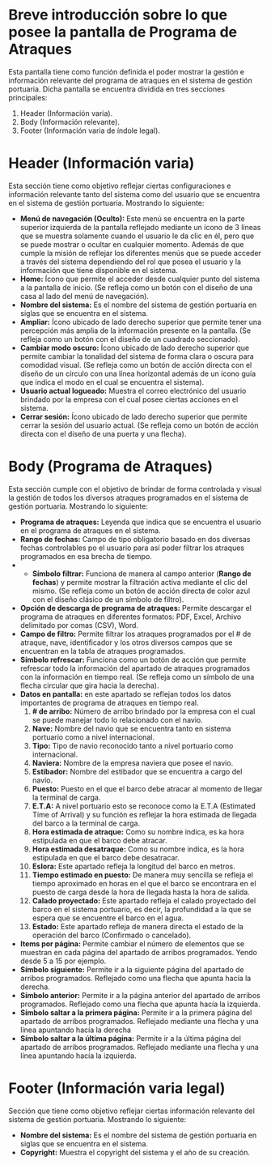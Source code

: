 # Breve introducción sobre lo que posee la pantalla de Programa de Atraques
Esta pantalla tiene como función definida el poder mostrar la gestión e información relevante del programa de atraques en el sistema de gestión portuaria. Dicha pantalla se encuentra dividida en tres secciones principales: 
1. Header (Información varia).
2. Body (Información relevante).
3. Footer (Información varia de índole legal).
# Header (Información varia)
Esta sección tiene como objetivo reflejar ciertas configuraciones e información relevante tanto del sistema como del usuario que se encuentra en el sistema de gestión portuaria. Mostrando lo siguiente:
* **Menú de navegación (Oculto):** Este menú se encuentra en la parte superior izquierda de la pantalla reflejado mediante un ícono de 3 líneas que se muestra solamente cuando el usuario le da clic en él, pero que se puede mostrar o ocultar en cualquier momento. Además de que cumple la misión de reflejar los diferentes menús que se puede acceder a través del sistema dependiendo del rol que posea el usuario y la información que tiene disponible en el sistema.
* **Home:** Ícono que permite el acceder desde cualquier punto del sistema a la pantalla de inicio. (Se refleja como un botón con el diseño de una casa al lado del menú de navegación).
* **Nombre del sistema:** Es el nombre del sistema de gestión portuaria en siglas que se encuentra en el sistema.
* **Ampliar:** Ícono ubicado de lado derecho superior que permite tener una percepción más amplia de la información presente en la pantalla. (Se refleja como un botón con el diseño de un cuadrado seccionado).
* **Cambiar modo oscuro:** Ícono ubicado de lado derecho superior que permite cambiar la tonalidad del sistema de forma clara o oscura para comodidad visual. (Se refleja como un botón de acción directa con el diseño de un círculo con una línea horizontal además de un ícono guía que indica el modo en el cual se encuentra el sistema).
* **Usuario actual logueado:** Muestra el correo electrónico del usuario brindado por la empresa con el cual posee ciertas acciones en el sistema.
* **Cerrar sesión:** Ícono ubicado de lado derecho superior que permite cerrar la sesión del usuario actual. (Se refleja como un botón de acción directa con el diseño de una puerta y una flecha).
# Body (Programa de Atraques)
Esta sección cumple con el objetivo de brindar de forma controlada y visual la gestión de todos los diversos atraques programados en el sistema de gestión portuaria. Mostrando lo siguiente:
* **Programa de atraques:** Leyenda que indica que se encuentra el usuario en el programa de atraques en el sistema.
* **Rango de fechas:** Campo de tipo obligatorio basado en dos diversas fechas controlables po el usuario para así poder filtrar los atraques programados en esa brecha de tiempo.
* * **Símbolo filtrar:** Funciona de manera al campo anterior (**Rango de fechas**) y permite mostrar la filtración activa mediante el clic del mismo. (Se refleja como un botón de acción directa de color azul con el diseño clásico de un símbolo de filtro).
* **Opción de descarga de programa de atraques:** Permite descargar el programa de atraques en diferentes formatos: PDF, Excel, Archivo delimitado por comas (CSV), Word.
* **Campo de filtro:** Permite filtrar los atraques programados por el # de atraque, nave, identificador y los otros diversos campos que se encuentran en la tabla de atraques programados.
* **Símbolo refrescar:** Funciona como un botón de acción que permite refrescar todo la información del apartado de atraques programados con la información en tiempo real. (Se refleja como un símbolo de una flecha circular que gira hacia la derecha).
* **Datos en pantalla:** en este apartado se reflejan todos los datos importantes de programa de atraques en tiempo real.
    1. **# de arribo:** Número de arribo brindado por la empresa con el cual se puede manejar todo lo relacionado con el navio.
    2. **Nave:** Nombre del navio que se encuentra tanto en sistema portuario como a nivel internacional.
    3. **Tipo:** Tipo de navio reconocido tanto a nivel portuario como internacional.
    4. **Naviera:** Nombre de la empresa naviera que posee el navio.
    5. **Estibador:** Nombre del estibador que se encuentra a cargo del navio.
    6. **Puesto:** Puesto en el que el barco debe atracar al momento de llegar  la terminal de carga.
    7. **E.T.A:** A nivel portuario esto se reconoce como la E.T.A (Estimated Time of Arrival) y su función es reflejar la hora estimada de llegada del barco a la terminal de carga.
    8. **Hora estimada de atraque:** Como su nombre indica, es ka hora estipulada en que el barco debe atracar.
    9. **Hora estimada desatraque:** Como su nombre indica, es la hora estipulada en que el barco debe desatracar.
    10. **Eslora:** Este apartado refleja la longitud del barco en metros.
    11. **Tiempo estimado en puesto:** De manera muy sencilla se refleja el tiempo aproximado en horas en el que el barco se encontrara en el puesto de carga desde la hora de llegada hasta la hora de salida.
    12. **Calado proyectado:** Este apartado refleja el calado proyectado del barco en el sistema portuario, es decir, la profundidad a la que se espera que se encuentre el barco en el agua.
    13. **Estado:** Este apartado refleja de manera directa el estado de la operación del barco (Confirmado o cancelado).
* **Items por página:** Permite cambiar el número de elementos que se muestran en cada página del apartado de arribos programados. Yendo desde 5 a 15 por ejemplo.
* **Símbolo siguiente:** Permite ir a la siguiente página del apartado de arribos programados. Reflejado como una flecha que apunta hacía la derecha.
* **Símbolo anterior:** Permite ir a la página anterior del apartado de arribos programados. Reflejado como una flecha que apunta hacía la izquierda.
* **Símbolo saltar a la primera página:** Permite ir a la primera página del apartado de arribos programados. Reflejado mediante una flecha y una línea apuntando hacía la derecha
* **Símbolo saltar a la última página:** Permite ir a la última página del apartado de arribos programados. Reflejado mediante una flecha y una línea apuntando hacía la izquierda.
# Footer (Información varia legal)
Sección que tiene como objetivo reflejar ciertas información relevante del sistema de gestión portuaria. Mostrando lo siguiente:
* **Nombre del sistema:** Es el nombre del sistema de gestión portuaria en siglas que se encuentra en el sistema.
* **Copyright:** Muestra el copyright del sistema y el año de su creación.
